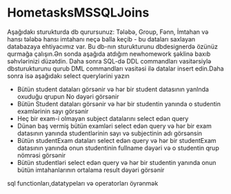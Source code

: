 # HometasksMSSQLJoins

Aşağıdakı sturukturda db qurursunuz:
Tələbə, Group, Fənn, İmtahan və hansı tələbə hansı imtahanı neçə balla keçib  - bu dataları saxlayan databazaya ehtiyacımız var. Bu db-nın sturukturunu dbdesignerdə özünüz qurmağa çalışın.Ən sonda aşağıda atdığım newhomework şəklinə baxıb səhvlərinizi düzətdin. Daha sonra SQL-də DDL commandları vasitərsiylə dbsturukturunu qurub DML commandları vasitəsi ilə datalar insert edin.Daha sonra isə aşağıdakı select querylərini yazın 

- Bütün student dataları görsənir və hər bir student datasının yanlnda oxuduğu qrupun No dəyəri görsənir
- Bütün Student dataları görsənir və hər bir studentin yanında o studentin examlərinin sayı görsənir
- Heç bir exam-i olmayan subject datalarını select edən query
- Dünən baş vermiş bütün examləri select edən query və hər bir exam datasının yanında studentlərinin sayı və subjectinin adı görsənsin
- Bütün studentExam dataları select edən query və hər bir studentExam datasının yanında onun studentinin fullname dəyəri və o studentin qrup nömrəsi görsənir
- Bütün studentləri select edən query və hər bir studentin yanında onun bütün imtahanlarının ortalama result dəyəri görsənir 

sql functionları,datatypeları və operatorları öyrənmək

